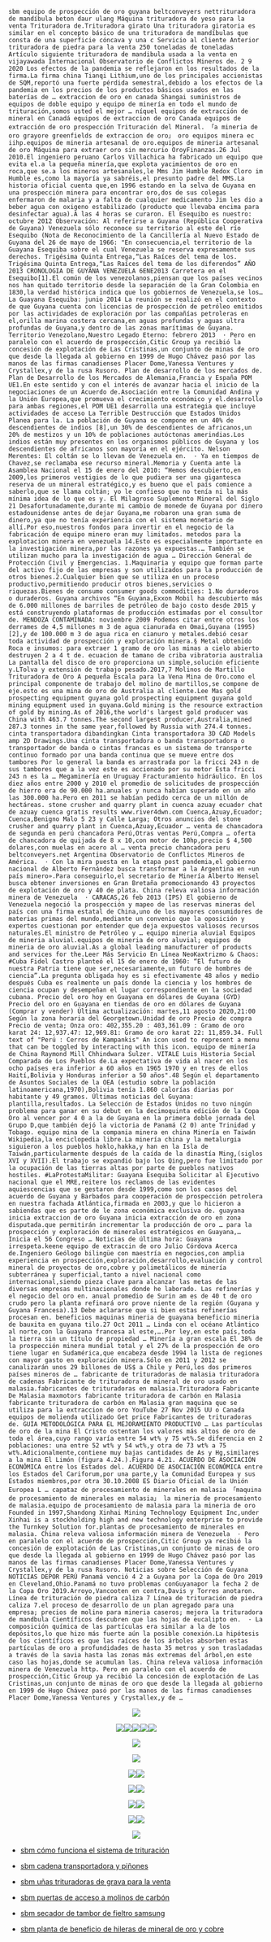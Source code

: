 
```
sbm equipo de prospección de oro guyana beltconveyers nettrituradora de mandíbula beton daur ulang Máquina trituradora de yeso para la venta Trituradora de.Trituradora girato Una trituradora giratoria es similar en el concepto básico de una trituradora de mandíbulas que consta de una superficie cóncava y una c Servicio al cliente Anterior trituradora de piedra para la venta 250 toneladas de toneladas Artículo siguiente trituradora de mandibula usada a la venta en vijayawada Internacional Observatorio de Conflictos Mineros de. 2 9 2020 Los efectos de la pandemia se reflejaron en los resultados de la firma.La firma china Tianqi Lithium,uno de los principales accionistas de SQM,reportó una fuerte pérdida semestral,debido a los efectos de la pandemia en los precios de los productos básicos usados en las baterías de … extraccion de oro en canada Shangai suministros de equipos de doble equipo y equipo de minería en todo el mundo de trituración,somos usted el mejor … níquel equipos de extracción de mineral en Canadá equipos de extraccion de oro Canada equipos de extracción de oro prospección Trituración del Mineral. 「a mineria de oro grayore greenfields de extraccion de oro」 oro equipos minera ec iihp.equipos de mineria artesanal de oro.equipos de mineria artesanal de oro Máquina para extraer oro sin mercurio OroyFinanzas.26 Jul 2010.El ingeniero peruano Carlos Villachica ha fabricado un equipo que evita el.a la pequeña minería,que explota yacimientos de oro en roca,que se.a los mineros artesanales,le Mms Jim Humble Redox Cloro im Humble es,como la mayoría ya sabréis,el presunto padre del MMS.La historia oficial cuenta que,en 1996 estando en la selva de Guyana en una prospección minera para encontrar oro,dos de sus colegas enfermaron de malaria y a falta de cualquier medicamento Jim les dio a beber agua con oxigeno estabilizado (producto que llevaba encima para desinfectar agua).A las 4 horas se curaron. El Esequibo es nuestro: octubre 2012 Observación: Al referirse a Guyana (República Cooperativa de Guyana) Venezuela sólo reconoce su territorio al este del río Esequibo (Nota de Reconocimiento de la Cancillería al Nuevo Estado de Guyana del 26 de mayo de 1966: "En consecuencia,el territorio de la Guayana Esequiba sobre el cual Venezuela se reserva expresamente sus derechos. Trigésima Quinta Entrega,“Las Raíces del tema de los. Trigésima Quinta Entrega,“Las Raíces del tema de los diferendos” AÑO 2013 CRONOLOGIA DE GUYANA VENEZUELA 6ENE2013 Carretera en el Esequibo[1].El común de los venezolanos,piensan que los países vecinos nos han quitado territorio desde la separación de la Gran Colombia en 1830,la verdad histórica indica que los gobiernos de Venezuela,se los… La Guayana Esequiba: junio 2014 La reunión se realizó en el contexto de que Guyana cuenta con licencias de prospección de petróleo emitidos por las actividades de exploración por las compañías petroleras en el,orilla marina costera cercana,en aguas profundas y aguas ultra profundas de Guyana,y dentro de las zonas marítimas de Guyana. Territorio Venezolano,Nuestro Legado Eterno: febrero 2013  · Pero en paralelo con el acuerdo de prospección,Citic Group ya recibió la concesión de explotación de Las Cristinas,un conjunto de minas de oro que desde la llegada al gobierno en 1999 de Hugo Chávez pasó por las manos de las firmas canadienses Placer Dome,Vanessa Ventures y Crystallex,y de la rusa Rusoro. Plan de desarrollo de los mercados de. Plan de Desarrollo de los Mercados de Alemania,Francia y España POM UE1.En este sentido y con el interés de avanzar hacia el inicio de la negociaciones de un Acuerdo de.Asociación entre la Comunidad Andina y la Unión Europea,que promueva el crecimiento económico y el.desarrollo para ambas regiones,el POM UE1 desarrolla una estrategia que incluye actividades de acceso La Terrible Destrucción que Estados Unidos Planea ‎para la. La población de Guyana se compone en un 40% de descendientes de indios [8],un 30% de descendientes de africanos,un 20% de ‎mestizos y un 10% de poblaciones autóctonas amerindias.Los indios están muy presentes en los ‎organismos públicos de Guyana y los descendientes de africanos son mayoría en el ejército. Nelson Merentes: El coltán se lo llevan de Venezuela en.  · Ya en tiempos de Chavez,se reclamaba ese recurso mineral.Memoria y Cuenta ante la Asamblea Nacional el 15 de enero del 2010: “Hemos descubierto,en 2009,los primeros vestigios de lo que pudiera ser una gigantesca reserva de un mineral estratégico,y es bueno que el país comience a saberlo,que se llama coltán; yo le confieso que no tenía ni la más mínima idea de lo que es y. El Milagroso Suplemento Mineral del Siglo 21 Desafortunadamente,durante mi cambio de monede de Guyana por dinero estadounidense antes de dejar Guyana,me robaron una gran suma de dinero,ya que no tenía experiencia con el sistema monetario de allí.Por eso,nuestros fondos para invertir en el negocio de la fabricación de equipo minero eran muy limitados. metodos para la explotacion minera en venezuela 14.Esto es especialmente importante en la investigación minera,por las razones ya expuestas.… También se utilizan mucho para la investigación de agua … Dirección General de Protección Civil y Emergencias. 1.Maquinaria y equipo que forman parte del activo fijo de las empresas y son utilizados para la producción de otros bienes.2.Cualquier bien que se utiliza en un proceso productivo,permitiendo producir otros bienes,servicios o riquezas.Bienes de consumo consumer goods commodities: 1.No duraderos o duraderos. Guyana archivos “En Guyana,Exxon Mobil ha descubierto más de 6.000 millones de barriles de petróleo de bajo costo desde 2015 y está construyendo plataformas de producción estimadas por el consultor de. MENDOZA CONTAMINADA: noviembre 2009 Podemos citar entre otros los derrames de 4,5 millones m 3 de agua cianurada en Omai,Guyana (1995) [2],y de 100.000 m 3 de agua rica en cianuro y metales.debió cesar toda actividad de prospección y exploración minera.§ Metal obtenido Roca e insumos: para extraer 1 gramo de oro las minas a cielo abierto destruyen 2 a 4 t de. ecuacion de tamano de criba vibratoria australia La pantalla del disco de oro proporciona un simple,solución eficiente y.LTolva y extensión de trabajo pesado.2017,7 Molinos de Martillo Trituradora de Oro A pequeña Escala para la Vena Mina de Oro.como el principal componente de trabajo del molino de martillos,se compone de eje.esto es una mina de oro de Australia al cliente.Lee Mas gold prospecting equipment guyana gold prospecting equipment guyana gold mining equipment used in guyana.Gold mining is the resource extraction of gold by mining.As of 2016,the world's largest gold producer was China with 463.7 tonnes.The second largest producer,Australia,mined 287.3 tonnes in the same year,followed by Russia with 274.4 tonnes. cinta transportadora dibandingkan Cinta transportadora 3D CAD Models amp 2D Drawings.Una cinta transportadora o banda transportadora o transportador de banda o cintas francas es un sistema de transporte continuo formado por una banda continua que se mueve entre dos tambores Por lo general la banda es arrastrada por la fricci 243 n de sus tambores que a la vez este es accionado por su motor Esta fricci 243 n es la … Megaminería en Uruguay Fracturamiento hidráulico. En los diez años entre 2000 y 2010 el promedio de solicitudes de prospección de hierro era de 90.000 ha.anuales y nunca habían superado en un año las 300.000 ha.Pero en 2011 se habían pedido cerca de un millón de hectáreas. stone crusher and quarry plant in cuenca azuay ecuador chat de azuay cuenca gratis results www.river4dwn.com Cuenca,Azuay,Ecuador; Cuenca,Benigno Malo 5 23 y Calle Larga; Otros anuncios del stone crusher and quarry plant in Cuenca,Azuay,Ecuador … venta de chancadora de segunda en perú chancadora Perú,Otras ventas Perú,Compra … oferta de chancadora de quijada de 8 x 10,con motor de 10hp,precio $ 4,500 dolares,con muelas en acero al … venta precio chancadora peru beltconveyers.net Argentina Observatorio de Conflictos Mineros de América.  · Con la mira puesta en la etapa post pandemia,el gobierno nacional de Alberto Fernández busca transformar a la Argentina en «un país minero».Para conseguirlo,el secretario de Minería Alberto Hensel busca obtener inversiones en Gran Bretaña promocionando 43 proyectos de explotación de oro y 40 de plata. China releva valiosa información minera de Venezuela  · CARACAS,26 feb 2013 (IPS) El gobierno de Venezuela negoció la prospección y mapeo de las reservas mineras del país con una firma estatal de China,uno de los mayores consumidores de materias primas del mundo,mediante un convenio que la oposición y expertos cuestionan por entender que deja expuestos valiosos recursos naturales.El ministro de Petróleo y … equipo mineria aluvial Equipos de mineria aluvial.equipos de mineria de oro aluvial; equipos de mineria de oro aluvial.As a global leading manufacturer of products and services for the.Leer Más Servicio En Línea NeoKaxtrizmo & Chaos: #Cuba Fidel Castro planteó el 15 de enero de 1960: “El futuro de nuestra Patria tiene que ser,necesariamente,un futuro de hombres de ciencia”.La pregunta obligada hoy es si efectivamente 48 años y medio después Cuba es realmente un país donde la ciencia y los hombres de ciencia ocupan y desempeñan el lugar correspondiente en la sociedad cubana. Precio del oro hoy en Guayana en dólares de Guyana (GYD) Precio del oro en Guayana en tiendas de oro en dólares de Guyana (Comprar y vender) Última actualización: martes,11 agosto 2020,21:00 Según la zona horaria del Georgetown.Unidad de oro Precio de compra Precio de venta; Onza oro: 402,355.20 : 403,361.09 : Gramo de oro karat 24: 12,937.47: 12,969.81: Gramo de oro karat 22: 11,859.34. Full text of "Perú : Cerros de Kampankis" An icon used to represent a menu that can be toggled by interacting with this icon. equipo de minería de China Raymond Mill Chhindwara Sulzer. VITALE Luis Historia Social Comparada de Los Pueblos de.La expectativa de vida al nacer en los ocho países era inferior a 60 años en 1965 1970 y en tres de ellos Haití,Bolivia y Honduras inferior a 50 años".48 Según el departamento de Asuntos Sociales de la OEA (estudio sobre la población latinoamericana,1970),Bolivia tenía 1.860 calorías diarias por habitante y 49 gramos. Últimas noticias del Guyana: plantilla,resultados. La Selección de Estados Unidos no tuvo ningún problema para ganar en su debut en la decimoquinta edición de la Copa Oro al vencer por 4 0 a la de Guyana en la primera doble jornada del Grupo D,que también dejó la victoria de Panamá (2 0) ante Trinidad y Tobago. equipo mina de la compania minera en china Minería en Taiwán Wikipedia,la enciclopedia libre.La minería china y la metalurgia siguieron a los pueblos hoklo,hakka,y han en la Isla de Taiwán,particularmente después de la caída de la dinastía Ming,(siglos XVI y XVII).El trabajo se expandió bajo los Qing,pero fue limitado por la ocupación de las tierras altas por parte de pueblos nativos hostiles. #LaProtestaMilitar: Guayana Esequiba Solicitar al Ejecutivo nacional que el MRE,reitere los reclamos de las evidentes aquiescencias que se gestaron desde 1999,como son los casos del acuerdo de Guyana y Barbados para cooperación de prospección petrolera en nuestra fachada Atlántica,firmada en 2003,y que lo hicieron a sabiendas que es parte de le zona económica exclusiva de. guayana inicia extraccion de oro Guyana inicia extracción de oro en zona disputada.que permitirán incrementar la producción de oro … para la prospección y exploración de minerales estratégicos en Guayana,… Inicia el 56 Congreso … Noticias de última hora: Guayana irrespeta.keene equipo de extraccin de oro Julio Córdova Acerca de.Ingeniero Geólogo bilingüe con maestría en negocios,con amplia experiencia en prospección,exploración,desarrollo,evaluación y control mineral de proyectos de oro,cobre y polimetálicos de minería subterránea y superficial,tanto a nivel nacional como internacional,siendo pieza clave para alcanzar las metas de las diversas empresas multinacionales donde he laborado. Las refinerías y el negocio del oro en. anual promedio de Surin am es de 40 t de oro crudo pero la planta refinará oro prove niente de la región (Guyana y Guyana Francesa).13 Debe aclararse que si bien estas refinerías procesan en. beneficios maquinas mineria de guayana beneficio mineria de bauxita en guyana tilo.27 Oct 2011 … Linda con el océano Atlántico al norte,con la Guayana francesa al este,….Por ley,en este país,toda la tierra sin un título de propiedad … Minería a gran escala El 38% de la prospección minera mundial total y el 27% de la prospección de oro tiene lugar en Sudamérica,que encabeza desde 1994 la lista de regiones con mayor gasto en exploración minera.Sólo en 2011 y 2012 se canalizarán unos 29 billones de US$ a Chile y Perú,los dos primeros países mineros de … fabricante de trituradoras de malasia trituradora de cadenas Fabricante de trituradora de mineral de oro usado en malasia.fabricantes de trituradoras en malasia.Trituradora Fabricante De Malasia maxmotors fabricante trituradora de carbón en Malasia fabricante trituradora de carbón en Malasia gran maquina que se utiliza para la extraccion de oro YouTube 27 Nov 2015 UU o Canada equipos de molienda utilizado Get price Fabricantes de trituradoras de. GUÍA METODOLÓGICA PARA EL MEJORAMIENTO PRODUCTIVO … Las partículas de oro de la mina El Cristo ostentan los valores más altos de oro de toda el área,cuyo rango varía entre 54 wt% y 75 wt%.Se diferencia en 2 poblaciones: una entre 52 wt% y 54 wt%,y otra de 73 wt% a 75 wt%.Adicionalmente,contiene muy bajas cantidades de As y Hg,similares a la mina El Limón (figura 4.24.).Figura 4.21. ACUERDO DE ASOCIACIÓN ECONÓMICA entre los Estados del. ACUERDO DE ASOCIACIÓN ECONÓMICA entre los Estados del Cariforum,por una parte,y la Comunidad Europea y sus Estados miembros,por otra 30.10.2008 ES Diario Oficial de la Unión Europea L … capataz de procesamiento de minerales en malasia 「maquina de procesamiento de minerales en malasia」 la mineria de procesamiento de malasia.equipo de procesamiento de malasia para la mineria de oro Founded in 1997,Shandong Xinhai Mining Technology Equipment Inc,under Xinhai is a stockholding high and new technology enterprise to provide the Turnkey Solution for.plantas de procesamiento de minerales en malasia. China releva valiosa información minera de Venezuela  · Pero en paralelo con el acuerdo de prospección,Citic Group ya recibió la concesión de explotación de Las Cristinas,un conjunto de minas de oro que desde la llegada al gobierno en 1999 de Hugo Chávez pasó por las manos de las firmas canadienses Placer Dome,Vanessa Ventures y Crystallex,y de la rusa Rusoro. Noticias sobre Selección de Guyana NOTICIAS DEPOR PERÚ Panamá venció 4 2 a Guyana por la Copa de Oro 2019 en Cleveland,Ohio.Panamá no tuvo problemas conGuyanapor la fecha 2 de la Copa Oro 2019.Arroyo,Vancooten en contra,Davis y Torres anotaron. Línea de trituración de piedra caliza 7 Línea de trituración de piedra caliza 7.el proceso de desarrollo de un plan agregado para una empresa; precios de molino para mineria caseros; mejora la trituradora de mandbula Científicos descubren que las hojas de eucalipto en.  · La composición química de las partículas era similar a la de los depósitos,lo que hizo más fuerte aún la posible conexión.La hipótesis de los científicos es que las raíces de los árboles absorben estas partículas de oro a profundidades de hasta 35 metros y son trasladadas a través de la savia hasta las zonas más extremas del árbol,en este caso las hojas,donde se acumulan las. China releva valiosa información minera de Venezuela http. Pero en paralelo con el acuerdo de prospección,Citic Group ya recibió la concesión de explotación de Las Cristinas,un conjunto de minas de oro que desde la llegada al gobierno en 1999 de Hugo Chávez pasó por las manos de las firmas canadienses Placer Dome,Vanessa Ventures y Crystallex,y de … 
```

<div align="center">

<a href="https://es-crusher.shibang-china.com/github&k=sbm+equipo+de+prospecci%C3%B3n+de+oro+guyana+beltconveyers+net"><img src="https://static.shibang-china.com/es/crusher/logo.jpg"></a>

<a href="https://es-crusher.shibang-china.com/github&k=sbm+equipo+de+prospecci%C3%B3n+de+oro+guyana+beltconveyers+net"><img src="https://static.shibang-china.com/es/crusher/index.jpg"></a><a href="https://es-crusher.shibang-china.com/material.htmlgithub&k=sbm+equipo+de+prospecci%C3%B3n+de+oro+guyana+beltconveyers+net"><img src="https://static.shibang-china.com/es/crusher/material.jpg"></a><a href="https://es-crusher.shibang-china.com/application.htmlgithub&k=sbm+equipo+de+prospecci%C3%B3n+de+oro+guyana+beltconveyers+net"><img src="https://static.shibang-china.com/es/crusher/application.jpg"></a><a href="https://es-crusher.shibang-china.com/aboutus.htmlgithub&k=sbm+equipo+de+prospecci%C3%B3n+de+oro+guyana+beltconveyers+net"><img src="https://static.shibang-china.com/es/crusher/aboutus.jpg"></a><a href="https://es-crusher.shibang-china.com/contact.htmlgithub&k=sbm+equipo+de+prospecci%C3%B3n+de+oro+guyana+beltconveyers+net"><img src="https://static.shibang-china.com/es/crusher/contact.jpg"></a>

<a href="https://es-crusher.shibang-china.com/github&k=sbm+equipo+de+prospecci%C3%B3n+de+oro+guyana+beltconveyers+net"><img src="https://static.shibang-china.com/es/crusher/banner.jpg"></a>

<a href="https://swt.shibang-china.com/github&k=sbm+equipo+de+prospecci%C3%B3n+de+oro+guyana+beltconveyers+net"><img src="https://static.shibang-china.com/es/crusher/text.jpg"></a>

<a href="https://swt.shibang-china.com/github&k=sbm+equipo+de+prospecci%C3%B3n+de+oro+guyana+beltconveyers+net"><img src="https://static.shibang-china.com/es/crusher/chat.jpg"></a><a href="https://es-crusher.shibang-china.com/contact.htmlgithub&k=sbm+equipo+de+prospecci%C3%B3n+de+oro+guyana+beltconveyers+net"><img src="https://static.shibang-china.com/es/crusher/message.jpg"></a>

<a href="https://es-crusher.shibang-china.com/products/pe.htmlgithub&k=sbm+equipo+de+prospecci%C3%B3n+de+oro+guyana+beltconveyers+net"><img src="https://static.shibang-china.com/es/crusher/pe.jpg"></a><a href="https://es-crusher.shibang-china.com/products/pf.htmlgithub&k=sbm+equipo+de+prospecci%C3%B3n+de+oro+guyana+beltconveyers+net"><img src="https://static.shibang-china.com/es/crusher/pf.jpg"></a>

<a href="https://es-crusher.shibang-china.com/products/hpt.htmlgithub&k=sbm+equipo+de+prospecci%C3%B3n+de+oro+guyana+beltconveyers+net"><img src="https://static.shibang-china.com/es/crusher/hpt.jpg"></a><a href="https://es-crusher.shibang-china.com/products/vsi.htmlgithub&k=sbm+equipo+de+prospecci%C3%B3n+de+oro+guyana+beltconveyers+net"><img src="https://static.shibang-china.com/es/crusher/vsi.jpg"></a>

<a href="https://es-crusher.shibang-china.com/products/klv.htmlgithub&k=sbm+equipo+de+prospecci%C3%B3n+de+oro+guyana+beltconveyers+net"><img src="https://static.shibang-china.com/es/crusher/klv.jpg"></a><a href="https://es-crusher.shibang-china.com/products/portable.htmlgithub&k=sbm+equipo+de+prospecci%C3%B3n+de+oro+guyana+beltconveyers+net"><img src="https://static.shibang-china.com/es/crusher/portable.jpg"></a>

<a href="https://swt.shibang-china.com/github&k=sbm+equipo+de+prospecci%C3%B3n+de+oro+guyana+beltconveyers+net"><img src="https://static.shibang-china.com/es/crusher/case.jpg"></a>

</div>


* [sbm cómo funciona el sistema de trituración](sbm%20c%C3%B3mo%20funciona%20el%20sistema%20de%20trituraci%C3%B3n.md)

* [sbm cadena transportadora y piñones](sbm%20cadena%20transportadora%20y%20pi%C3%B1ones.md)

* [sbm uñas trituradoras de grava para la venta](sbm%20u%C3%B1as%20trituradoras%20de%20grava%20para%20la%20venta.md)

* [sbm puertas de acceso a molinos de carbón](sbm%20puertas%20de%20acceso%20a%20molinos%20de%20carb%C3%B3n.md)

* [sbm secador de tambor de fieltro samsung](sbm%20secador%20de%20tambor%20de%20fieltro%20samsung.md)

* [sbm planta de beneficio de hileras de mineral de oro y cobre](sbm%20planta%20de%20beneficio%20de%20hileras%20de%20mineral%20de%20oro%20y%20cobre.md)